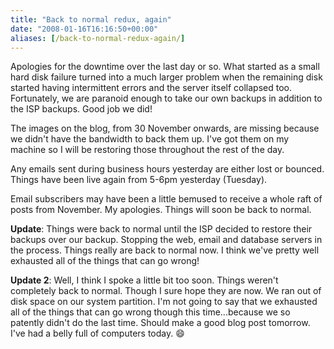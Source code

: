 ```yaml
---
title: "Back to normal redux, again"
date: "2008-01-16T16:16:50+00:00"
aliases: [/back-to-normal-redux-again/]
---
```


Apologies for the downtime over the last day or so. What started as a small hard disk failure turned into a much larger problem when the remaining disk started having intermittent errors and the server itself collapsed too. Fortunately, we are paranoid enough to take our own backups in addition to the ISP backups. Good job we did!

The images on the blog, from 30 November onwards, are missing because we didn't have the bandwidth to back them up. I've got them on my machine so I will be restoring those throughout the rest of the day.

Any emails sent during business hours yesterday are either lost or bounced. Things have been live again from 5-6pm yesterday (Tuesday).

Email subscribers may have been a little bemused to receive a whole raft of posts from November. My apologies. Things will soon be back to normal.

**Update**: Things were back to normal until the ISP decided to restore their backups over our backup. Stopping the web, email and database servers in the process. Things really are back to normal now. I think we've pretty well exhausted all of the things that can go wrong!

**Update 2**: Well, I think I spoke a little bit too soon. Things weren't completely back to normal. Though I sure hope they are now. We ran out of disk space on our system partition. I'm not going to say that we exhausted all of the things that can go wrong though this time...because we so patently didn't do the last time. Should make a good blog post tomorrow. I've had a belly full of computers today. :smile:
